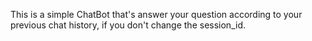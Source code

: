 This is a simple ChatBot that's answer your question according to your previous chat history, if you don't change the session_id.
